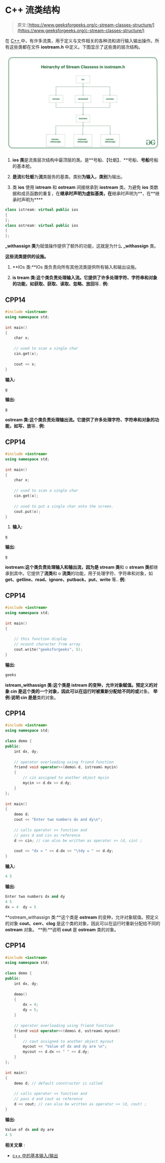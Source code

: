 # C++ 流类结构

> 原文:[https://www.geeksforgeeks.org/c-stream-classes-structure/](https://www.geeksforgeeks.org/c-stream-classes-structure/)

在 [C++ ](https://www.geeksforgeeks.org/c-plus-plus/) 中，有许多流类，用于定义与文件相关的各种流和进行输入输出操作。所有这些类都在文件 **iostream.h** 中定义。下图显示了这些类的层次结构。

![](img/4363b6686b681706d704665ac3f26d59.png)

1.  **ios 类**是流类层次结构中最顶层的类。是**号船、【牡蛎】、**号船、**号船**号船的基本舱。

2.  **是流**和**牡蛎**为**流**类服务的基类。类别**为输入，类别**为输出。

3.  类 **ios** 使用 **istream** 和 **ostream** 间接继承到 **iostream** 类。为避免 **ios** 类数据和成员函数的重复，在**继承时声明为虚拟基类，在**继承时声明为**，在**继承时声明为****

```cpp
class istream: virtual public ios
{
};
class ostream: virtual public ios
{
};
```

**_withassign 类**为赋值操作提供了额外的功能，这就是为什么 **_withassign** 类。

**这些流类提供的设施。**

1.  **IOs 类:**IOs 类负责向所有其他流类提供所有输入和输出设施。

2.  **is tream 类:**这个类负责处理输入流。它提供了许多处理字符、字符串和对象的功能，如**获取、获取、读取、忽略、放回**等..
    **例:**

## CPP14

```cpp
#include <iostream>
using namespace std;

int main()
{
    char x;

    // used to scan a single char
    cin.get(x);

    cout << x;
}
```

**输入:**

```cpp
g
```

**输出:**

```cpp
g
```

**ostream 类:**这个类负责处理输出流。它提供了许多处理字符、字符串和对象的功能，如**写、放**等..
**例:**

## CPP14

```cpp
#include <iostream>
using namespace std;

int main()
{
    char x;

    // used to scan a single char
    cin.get(x);

    // used to put a single char onto the screen.
    cout.put(x);
}
```

1.  **输入:**

```cpp
g
```

**输出:**

```cpp
g
```

**iostream:**这个类负责处理输入和输出流，因为**是 stream 类**和 o **stream 类**都继承到其中。它提供了**流类**和 o **流类**的功能，用于处理字符、字符串和对象，如 **get、getline、read、ignore、putback、put、write** 等..
**例:**

## CPP14

```cpp
#include <iostream>
using namespace std;

int main()
{

    // this function display
    // ncount character from array
    cout.write("geeksforgeeks", 5);
}
```

**输出:**

```cpp
geeks
```

**istream_withassign 类:**这个类是 **istream** 的变种，允许对象赋值。预定义的对象 **cin** 是这个类的一个对象，因此可以在运行时被重新分配给不同的**或**对象。
**举例:**说明 **cin** 是**是**类的对象。

## CPP14

```cpp
#include <iostream>
using namespace std;

class demo {
public:
    int dx, dy;

    // operator overloading using friend function
    friend void operator>>(demo& d, istream& mycin)
    {
        // cin assigned to another object mycin
        mycin >> d.dx >> d.dy;
    }
};

int main()
{
    demo d;
    cout << "Enter two numbers dx and dy\n";

    // calls operator >> function and
    // pass d and cin as reference
    d >> cin; // can also be written as operator >> (d, cin) ;

    cout << "dx = " << d.dx << "\tdy = " << d.dy;
}
```

**输入:**

```cpp
4 5
```

**输出:**

```cpp
Enter two numbers dx and dy
4 5
dx = 4  dy = 5
```

**ostream_withassign 类:**这个类是 **ostream** 的变种，允许对象赋值。预定义的对象 **cout、cerr、clog** 是这个类的对象，因此可以在运行时重新分配给不同的 **ostream** 对象。
**例:**说明 **cout** 是 **ostream** 类的对象。

## CPP14

```cpp
#include <iostream>
using namespace std;

class demo {
public:
    int dx, dy;

    demo()
    {
        dx = 4;
        dy = 5;
    }

    // operator overloading using friend function
    friend void operator<<(demo& d, ostream& mycout)
    {
        // cout assigned to another object mycout
        mycout << "Value of dx and dy are \n";
        mycout << d.dx << " " << d.dy;
    }
};

int main()
{
    demo d; // default constructor is called

    // calls operator << function and
    // pass d and cout as reference
    d << cout; // can also be written as operator << (d, cout) ;
}
```

**输出:**

```cpp
Value of dx and dy are
4 5
```

**相关文章** :

*   [c++ 中的基本输入/输出](https://www.geeksforgeeks.org/basic-input-output-c/)